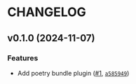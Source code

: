 # CHANGELOG


## v0.1.0 (2024-11-07)

### Features

- Add poetry bundle plugin
  ([#1](https://github.com/lucasvieirasilva/poetry-bundle-local-deps-plugin/pull/1),
  [`a585949`](https://github.com/lucasvieirasilva/poetry-bundle-local-deps-plugin/commit/a58594964404b3254248884733ae61b503ee025f))

